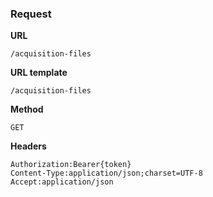 ### Request

**URL**

`/acquisition-files`

**URL template**

`/acquisition-files`

**Method**

`GET`

**Headers**

`Authorization:Bearer{token}`  
`Content-Type:application/json;charset=UTF-8`  
`Accept:application/json`  
